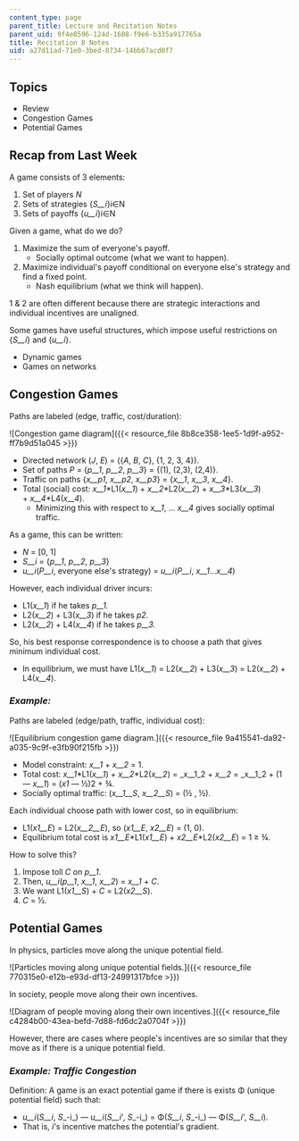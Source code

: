 ```yaml
---
content_type: page
parent_title: Lecture and Recitation Notes
parent_uid: 9f4e8596-124d-1608-f9e6-b335a917765a
title: Recitation 8 Notes
uid: a27d11ad-71e0-3bed-8734-14bb67acd0f7
---
```


Topics
------

*   Review
*   Congestion Games
*   Potential Games

Recap from Last Week
--------------------

A game consists of 3 elements:

1.  Set of players _N_
2.  Sets of strategies {_S__i_}i∈N
3.  Sets of payoffs {_u__i_}i∈N

Given a game, what do we do?

1.  Maximize the sum of everyone's payoff.
    *   Socially optimal outcome (what we want to happen).
2.  Maximize individual's payoff conditional on everyone else's strategy and find a fixed point.
    *   Nash equilibrium (what we think will happen).

1 & 2 are often different because there are strategic interactions and individual incentives are unaligned. 

Some games have useful structures, which impose useful restrictions on {_S__i_} and {_u__i_}.

*   Dynamic games
*   Games on networks

Congestion Games
----------------

Paths are labeled (edge, traffic, cost/duration):

![Congestion game diagram]({{< resource_file 8b8ce358-1ee5-1d9f-a952-ff7b9d51a045 >}})

*   Directed network (_J_, _E_) = ({_A_, _B_, _C_}, {1, 2, 3, 4}).
*   Set of paths _P_ = {_p__1_, _p__2_, _p__3_} = {(1), (2,3), (2,4)}.
*   Traffic on paths {_x__p1_, _x__p2_, _x__p3_} = {_x__1_, _x__3_, _x__4_}.
*   Total (social) cost: _x__1_\*L1(_x__1_) + _x__2_\*L2(_x__2_) + _x__3_\*L3(_x__3_) + _x__4_\*L4(_x__4_).
    *   Minimizing this with respect to _x__1_, ... _x__4_ gives socially optimal traffic.

As a game, this can be written:

*   _N_ = \[0, 1\]
*   _S__i_ = {_p__1_, _p__2_, _p__3_}
*   _u__i_(_P__i_, everyone else's strategy) = _u__i_(_P__i_, _x__1_..._x__4_)

However, each individual driver incurs:

*   L1(_x__1_) if he takes _p__1._
*   L2(_x__2_) + L3(_x__3_) if he takes _p2._
*   L2(_x__2_) + L4(_x__4_) if he takes _p__3._

So, his best response correspondence is to choose a path that gives minimum individual cost.

*   In equilibrium, we must have L1(_x__1_) = L2(_x__2_) + L3(_x__3_) = L2(_x__2_) + L4(_x__4_).

### _Example:_

Paths are labeled (edge/path, traffic, individual cost):

![Equilibrium congestion game diagram.]({{< resource_file 9a415541-da92-a035-9c9f-e3fb90f215fb >}})

*   Model constraint: _x__1_ + _x__2_ = 1.
*   Total cost: _x__1_\*L1(_x__1_) + _x__2_\*L2(_x__2_) = _x__1_2 + _x__2_ = _x__1_2 + (1 — _x__1_) = (_x1_ — ½)2 \+ ¾.
*   Socially optimal traffic: (_x__1__S_, _x__2__S_) = (½ , ½).

Each individual choose path with lower cost, so in equilibrium:

*   L1(_x1__E_) = L2(_x__2__E_), so (_x1__E_, _x2__E_) = (1, 0).
*   Equilibrium total cost is _x1__E_\*L1(_x1__E_) + _x2__E_\*L2(_x2__E_) = 1 ≥ ¾.

How to solve this? 

1.  Impose toll _C_ on _p__1_.
2.  Then, _u__i_(_p__1_, _x__1_, _x__2_) = _x__1_ + _C_.
3.  We want L1(_x1__S_) + _C_ = L2(_x2__S_).
4.  _C_ = ½.

Potential Games
---------------

In physics, particles move along the unique potential field.

![Particles moving along unique potential fields.]({{< resource_file 770315e0-e12b-e93d-df13-24991317bfce >}})

In society, people move along their own incentives.

![Diagram of people moving along their own incentives.]({{< resource_file c4284b00-43ea-befd-7d88-fd6dc2a0704f >}})

However, there are cases where people's incentives are so similar that they move as if there is a unique potential field.

### _Example: Traffic Congestion_

Definition: A game is an exact potential game if there is exists Φ (unique potential field) such that:

*   _u__i_(_S__i_, _S__\-i_) — _u__i_(_S__i_', _S__\-i_) = Φ(_S__i_, _S__\-i_) — Φ(_S__i_', _S__i_).
*   That is, _i_'s incentive matches the potential's gradient.